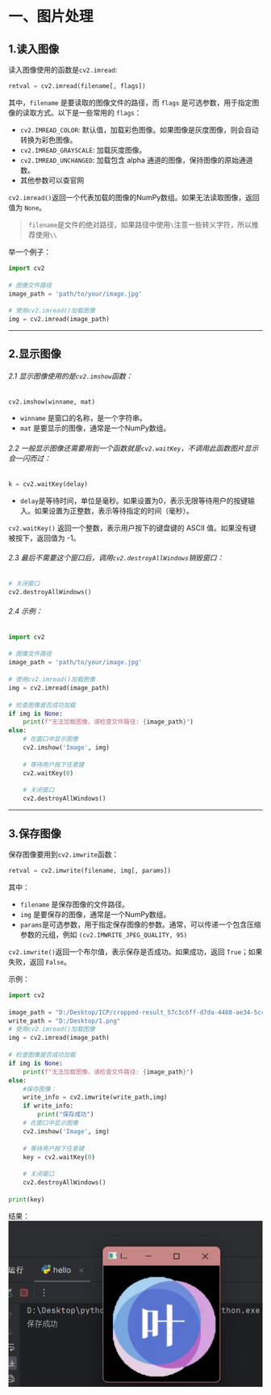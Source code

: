 # 一、图片处理

## 1.读入图像

读入图像使用的函数是`cv2.imread`​:

```python
retval = cv2.imread(filename[, flags])
```

其中，`filename`​ 是要读取的图像文件的路径，而 `flags`​ 是可选参数，用于指定图像的读取方式。以下是一些常用的 `flags`​：

* ​`cv2.IMREAD_COLOR`​: 默认值，加载彩色图像。如果图像是灰度图像，则会自动转换为彩色图像。
* ​`cv2.IMREAD_GRAYSCALE`​: 加载灰度图像。
* ​`cv2.IMREAD_UNCHANGED`​: 加载包含 alpha 通道的图像，保持图像的原始通道数。
* 其他参数可以查官网

​`cv2.imread()`​ 返回一个代表加载的图像的NumPy数组。如果无法读取图像，返回值为 `None`​。

> ​`filename`​是文件的绝对路径，如果路径中使用`\`​注意一些转义字符，所以推荐使用`\\`​

举一个例子：

```python
import cv2

# 图像文件路径
image_path = 'path/to/your/image.jpg'

# 使用cv2.imread()加载图像
img = cv2.imread(image_path)
```

---

## 2.显示图像

###### 2.1 显示图像使用的是`cv2.imshow`​函数：

```python
cv2.imshow(winname, mat)
```

* ​`winname`​ 是窗口的名称，是一个字符串。
* ​`mat`​ 是要显示的图像，通常是一个NumPy数组。

###### 2.2 一般显示图像还需要用到一个函数就是`cv2.waitKey`​，不调用此函数图片显示会一闪而过：

```python
k = cv2.waitKey(delay)
```

* ​`delay`​ 是等待时间，单位是毫秒。如果设置为0，表示无限等待用户的按键输入。如果设置为正整数，表示等待指定的时间（毫秒）。

​`cv2.waitKey()`​ 返回一个整数，表示用户按下的键盘键的 ASCII 值。如果没有键被按下，返回值为 -1。

###### 2.3 最后不需要这个窗口后，调用`cv2.destroyAllWindows`​销毁窗口：

```python
# 关闭窗口
cv2.destroyAllWindows()
```

###### 2.4 示例：

```python
import cv2

# 图像文件路径
image_path = 'path/to/your/image.jpg'

# 使用cv2.imread()加载图像
img = cv2.imread(image_path)

# 检查图像是否成功加载
if img is None:
    print(f"无法加载图像，请检查文件路径: {image_path}")
else:
    # 在窗口中显示图像
    cv2.imshow('Image', img)

    # 等待用户按下任意键
    cv2.waitKey(0)

    # 关闭窗口
    cv2.destroyAllWindows()

```

---

## 3.保存图像

保存图像要用到`cv2.imwrite`​函数：

```python
retval = cv2.imwrite(filename, img[, params])
```

其中：

* ​`filename`​ 是保存图像的文件路径。
* ​`img`​ 是要保存的图像，通常是一个NumPy数组。
* ​`params`​ 是可选参数，用于指定保存图像的参数。通常，可以传递一个包含压缩参数的元组，例如 `(cv2.IMWRITE_JPEG_QUALITY, 95)`​

​`cv2.imwrite()`​ 返回一个布尔值，表示保存是否成功。如果成功，返回 `True`​；如果失败，返回 `False`​。

示例：

```python
import cv2

image_path = "D:/Desktop/ICP/cropped-result_57c3c6ff-d7da-4488-ae34-5cce2d4cb92a-192x192.png"
write_path = "D:/Desktop/1.png"
# 使用cv2.imread()加载图像
img = cv2.imread(image_path)

# 检查图像是否成功加载
if img is None:
    print(f"无法加载图像，请检查文件路径: {image_path}")
else:
    #保存图像：
    write_info = cv2.imwrite(write_path,img)
    if write_info:
        print("保存成功")
    # 在窗口中显示图像
    cv2.imshow('Image', img)

    # 等待用户按下任意键
    key = cv2.waitKey(0)

    # 关闭窗口
    cv2.destroyAllWindows()

print(key)
```

结果：  
​![image](assets/image-20231127144310-pp6gjp7.png)​  

‍
